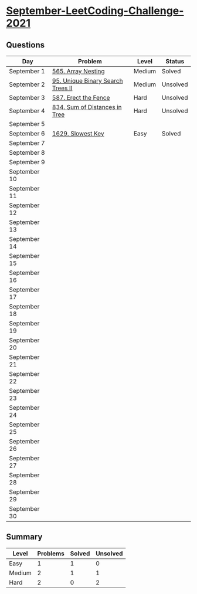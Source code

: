 # [September-LeetCoding-Challenge-2021](https://leetcode.com/explore/featured/card/september-leetcoding-challenge-2021/)


## Questions
| Day | Problem | Level | Status |
| --- | --- | --- | --- |
| September 1 | [565. Array Nesting](https://leetcode.com/problems/array-nesting/) | Medium | Solved |
| September 2 | [95. Unique Binary Search Trees II](https://leetcode.com/problems/unique-binary-search-trees-ii/) | Medium | Unsolved |
| September 3 | [587. Erect the Fence](https://leetcode.com/problems/erect-the-fence/) | Hard | Unsolved |
| September 4 | [834. Sum of Distances in Tree](https://leetcode.com/problems/sum-of-distances-in-tree/) | Hard | Unsolved |
| September 5 | []() | | |
| September 6 | [1629. Slowest Key](https://leetcode.com/problems/slowest-key/) | Easy | Solved |
| September 7 | []() | | |
| September 8 | []() | | |
| September 9 | []() | | |
| September 10 | []() | | |
| September 11 | []() | | |
| September 12 | []() | | |
| September 13 | []() | | |
| September 14 | []() | | |
| September 15 | []() | | |
| September 16 | []() | | |
| September 17 | []() | | |
| September 18 | []() | | |
| September 19 | []() | | |
| September 20 | []() | | |
| September 21 | []() | | |
| September 22 | []() | | |
| September 23 | []() | | |
| September 24 | []() | | |
| September 25 | []() | | |
| September 26 | []() | | |
| September 27 | []() | | |
| September 28 | []() | | |
| September 29 | []() | | |
| September 30 | []() | | |


## Summary
| Level  | Problems | Solved | Unsolved |
| ---    | --- | --- | --- |
| Easy   | 1 | 1 | 0 |
| Medium | 2 | 1 | 1 |
| Hard   | 2 | 0 | 2 |
